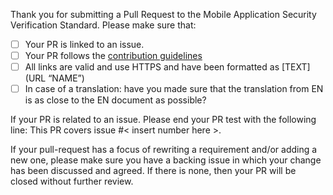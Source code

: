 Thank you for submitting a Pull Request to the Mobile Application Security Verification Standard. Please make sure that:

- [ ] Your PR is linked to an issue.
- [ ] Your PR follows the [contribution guidelines](https:// "Contribution guidelines")
- [ ] All links are valid and use HTTPS and have been formatted as [TEXT](URL “NAME”)
- [ ] In case of a translation: have you made sure that the translation from EN is as close to the EN document as possible?

If your PR is related to an issue. Please end your PR test with the following line:
This PR covers issue #< insert number here >.

If your pull-request has a focus of rewriting a requirement and/or adding a new one, please make sure you have a backing issue in which your change has been discussed and agreed. If there is none, then your PR will be closed without further review.

